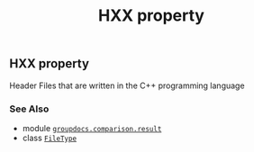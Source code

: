 ﻿---
title: HXX property
second_title: GroupDocs.Comparison for Python via .NET API References
description: 
type: docs
url: /python-net/groupdocs.comparison.result/filetype/hxx/
is_root: false
weight: 600
---

## HXX property


Header Files that are written in the C++ programming language

### See Also
* module [`groupdocs.comparison.result`](../../)
* class [`FileType`](/comparison/python-net/groupdocs.comparison.result/filetype)
